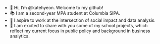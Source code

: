 - 👋 Hi, I’m @katehyeon. Welcome to my github!
- 📚 I am a second-year MPA student at Columbia SIPA.
- 🎯 I aspire to work at the intersection of social impact and data analysis.
- 👾 I am excited to share with you some of my school projects, which reflect my current focus in public policy and background in business analytics.
